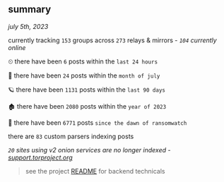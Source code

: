 
## summary
_july 5th, 2023_

currently tracking `153` groups across `273` relays & mirrors - _`104` currently online_

⏲ there have been `6` posts within the `last 24 hours`

🦈 there have been `24` posts within the `month of july`

🪐 there have been `1131` posts within the `last 90 days`

🏚 there have been `2080` posts within the `year of 2023`

🦕 there have been `6771` posts `since the dawn of ransomwatch`

there are `83` custom parsers indexing posts

_`20` sites using v2 onion services are no longer indexed - [support.torproject.org](https://support.torproject.org/onionservices/v2-deprecation/)_

> see the project [README](https://github.com/joshhighet/ransomwatch#ransomwatch--) for backend technicals
